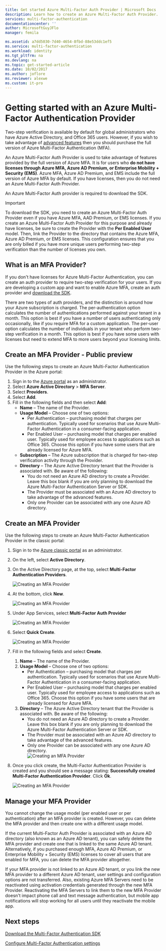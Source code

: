 ```yaml
---
title: Get started Azure Multi-Factor Auth Provider | Microsoft Docs
description: Learn how to create an Azure Multi-Factor Auth Provider.
services: multi-factor-authentication
documentationcenter: ''
author: MicrosoftGuyJFlo
manager: femila

ms.assetid: a7dd5030-7d40-4654-8fbd-88e53ddc1ef5
ms.service: multi-factor-authentication
ms.workload: identity
ms.tgt_pltfrm: na
ms.devlang: na
ms.topic: get-started-article
ms.date: 10/02/2017
ms.author: joflore
ms.reviewer: alexwe
ms.custom: it-pro
---
```


# Getting started with an Azure Multi-Factor Authentication Provider
Two-step verification is available by default for global administrators who have Azure Active Directory, and Office 365 users. However, if you wish to take advantage of [advanced features](multi-factor-authentication-whats-next.md) then you should purchase the full version of Azure Multi-Factor Authentication (MFA).

An Azure Multi-Factor Auth Provider is used to take advantage of features provided by the full version of Azure MFA. It is for users who **do not have licenses through Azure MFA, Azure AD Premium, or Enterprise Mobility + Security (EMS)**.  Azure MFA, Azure AD Premium, and EMS include the full version of Azure MFA by default. If you have licenses, then you do not need an Azure Multi-Factor Auth Provider.

An Azure Multi-Factor Auth provider is required to download the SDK.

> [!IMPORTANT]
> To download the SDK, you need to create an Azure Multi-Factor Auth Provider even if you have Azure MFA, AAD Premium, or EMS licenses.  If you create an Azure Multi-Factor Auth Provider for this purpose and already have licenses, be sure to create the Provider with the **Per Enabled User** model. Then, link the Provider to the directory that contains the Azure MFA, Azure AD Premium, or EMS licenses. This configuration ensures that you are only billed if you have more unique users performing two-step verification than the number of licenses you own.

## What is an MFA Provider?

If you don't have licenses for Azure Multi-Factor Authentication, you can create an auth provider to require two-step verification for your users. If you are developing a custom app and want to enable Azure MFA, create an auth provider and [download the SDK](multi-factor-authentication-sdk.md).

There are two types of auth providers, and the distinction is around how your Azure subscription is charged. The per-authentication option calculates the number of authentications performed against your tenant in a month. This option is best if you have a number of users authenticating only occasionally, like if you require MFA for a custom application. The per-user option calculates the number of individuals in your tenant who perform two-step verification in a month. This option is best if you have some users with licenses but need to extend MFA to more users beyond your licensing limits.

## Create an MFA Provider - Public preview

Use the following steps to create an Azure Multi-Factor Authentication Provider in the Azure portal:

1. Sign in to the [Azure portal](https://portal.azure.com) as an administrator. 
2. Select **Azure Active Directory** > **MFA Server**.
3. Select **Providers**.
4. Select **Add**.
5. Fill in the following fields and then select **Add**:
   - **Name** – The name of the Provider.
   - **Usage Model** – Choose one of two options:
      * Per Authentication – purchasing model that charges per authentication. Typically used for scenarios that use Azure Multi-Factor Authentication in a consumer-facing application.
      * Per Enabled User – purchasing model that charges per enabled user. Typically used for employee access to applications such as Office 365. Choose this option if you have some users that are already licensed for Azure MFA.
   - **Subscription** – The Azure subscription that is charged for two-step verification activity through the Provider. 
   - **Directory** – The Azure Active Directory tenant that the Provider is associated with. Be aware of the following:
      * You do not need an Azure AD directory to create a Provider. Leave this box blank if you are only planning to download the Azure Multi-Factor Authentication Server or SDK.
      * The Provider must be associated with an Azure AD directory to take advantage of the advanced features.
      * Only one Provider can be associated with any one Azure AD directory.

## Create an MFA Provider
Use the following steps to create an Azure Multi-Factor Authentication Provider in the classic portal:

1. Sign in to the [Azure classic portal](https://manage.windowsazure.com) as an administrator.
2. On the left, select **Active Directory**.
3. On the Active Directory page, at the top, select **Multi-Factor Authentication Providers**.
   
   ![Creating an MFA Provider](./media/multi-factor-authentication-get-started-auth-provider/authprovider1.png)

4. At the bottom, click **New**.
   
   ![Creating an MFA Provider](./media/multi-factor-authentication-get-started-auth-provider/authprovider2.png)

5. Under App Services, select **Multi-Factor Auth Provider**
   
   ![Creating an MFA Provider](./media/multi-factor-authentication-get-started-auth-provider/authprovider3.png)

6. Select **Quick Create**.
   
   ![Creating an MFA Provider](./media/multi-factor-authentication-get-started-auth-provider/authprovider4.png)

7. Fill in the following fields and select **Create**.
   1. **Name** – The name of the Provider.
   2. **Usage Model** – Choose one of two options:
      * Per Authentication – purchasing model that charges per authentication. Typically used for scenarios that use Azure Multi-Factor Authentication in a consumer-facing application.
      * Per Enabled User – purchasing model that charges per enabled user. Typically used for employee access to applications such as Office 365. Choose this option if you have some users that are already licensed for Azure MFA.
   3. **Directory** – The Azure Active Directory tenant that the Provider is associated with. Be aware of the following:
      * You do not need an Azure AD directory to create a Provider. Leave this box blank if you are only planning to download the Azure Multi-Factor Authentication Server or SDK.
      * The Provider must be associated with an Azure AD directory to take advantage of the advanced features.
      * Only one Provider can be associated with any one Azure AD directory.  
      ![Creating an MFA Provider](./media/multi-factor-authentication-get-started-auth-provider/authprovider5.png)

8. Once you click create, the Multi-Factor Authentication Provider is created and you should see a message stating: **Successfully created Multi-Factor Authentication Provider**. Click **Ok**.  
   
   ![Creating an MFA Provider](./media/multi-factor-authentication-get-started-auth-provider/authprovider6.png)  

## Manage your MFA Provider

You cannot change the usage model (per enabled user or per authentication) after an MFA provider is created. However, you can delete the MFA provider and then create one with a different usage model.

If the current Multi-Factor Auth Provider is associated with an Azure AD directory (also known as an Azure AD tenant), you can safely delete the MFA provider and create one that is linked to the same Azure AD tenant. Alternatively, if you purchased enough MFA, Azure AD Premium, or Enterprise Mobility + Security (EMS) licenses to cover all users that are enabled for MFA, you can delete the MFA provider altogether.

If your MFA provider is not linked to an Azure AD tenant, or you link the new MFA provider to a different Azure AD tenant, user settings and configuration options are not transferred. Also, existing Azure MFA Servers need to be reactivated using activation credentials generated through the new MFA Provider. Reactivating the MFA Servers to link them to the new MFA Provider doesn't impact phone call and text message authentication, but mobile app notifications will stop working for all users until they reactivate the mobile app.

## Next steps

[Download the Multi-Factor Authentication SDK](multi-factor-authentication-sdk.md)

[Configure Multi-Factor Authentication settings](multi-factor-authentication-whats-next.md)
